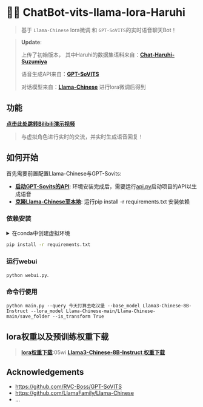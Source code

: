 # 🦙🌟 ChatBot-vits-llama-lora-Haruhi

 > 基于 `Llama-Chinese` lora微调 和 `GPT-SoVITS`的实时语音聊天Bot！

> **Update**:
> 
> 上传了初始版本， 其中Haruhi的数据集语料来自：**[Chat-Haruhi-Suzumiya](https://github.com/LC1332/Chat-Haruhi-Suzumiya?tab=readme-ov-file)** 
> 
> 语音生成API来自：**[GPT-SoVITS](https://github.com/RVC-Boss/GPT-SoVITS)** 
>
>对话模型来自：**[Llama-Chinese](https://github.com/LlamaFamily/Llama-Chinese)** 进行lora微调后得到
>

## 功能

**[点击此处跳转Bilibili演示视频](https://www.bilibili.com/video/BV1Zad8YZE7K/?share_source=copy_web&vd_source=1f14aa4a7a70cd26747d2b6218fb9a6d)** 
> 与虚拟角色进行实时的交流，并实时生成语音回复！

## 如何开始

首先需要前置配置Llama-Chinese与GPT-Sovits:

* **[启动GPT-Sovits的API](https://github.com/RVC-Boss/GPT-SoVITS/blob/main/README.md)**: 环境安装完成后，需要运行[api.py](https://github.com/RVC-Boss/GPT-SoVITS/blob/main/api.py)启动项目的API以生成语音
* **[克隆Llama-Chinese至本地](#https://github.com/LlamaFamily/Llama-Chinese)**: 运行pip install -r requirements.txt 安装依赖



### 依赖安装

<details>
  <summary>在conda中创建虚拟环境</summary>

  ```bash
  conda create -y python=3.10.8 -n llama-bot-chat
  conda activate llama-bot-chat
  ```
</details>

```bash
pip install -r requirements.txt
```
### 运行webui

`python webui.py`.

### 命令行使用
` python main.py --query 今天打算去吃汉堡 --base_model Llama3-Chinese-8B-Instruct --lora_model Llama-Chinese-main/Llama-Chinese-main/save_folder --is_transform True `

## lora权重以及预训练权重下载
> **[lora权重下载](https://pan.baidu.com/s/1MQWZ45OweIcomv5knu6OyQ)**:05wi
> **[Llama3-Chinese-8B-Instruct 权重下载](https://huggingface.co/FlagAlpha/Llama3-Chinese-8B-Instruct)**

## Acknowledgements

* https://github.com/RVC-Boss/GPT-SoVITS
* https://github.com/LlamaFamily/Llama-Chinese
* ...
